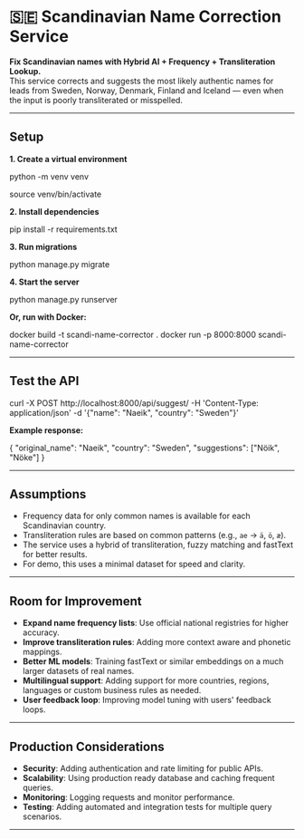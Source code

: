 # 🇸🇪 Scandinavian Name Correction Service

**Fix Scandinavian names with Hybrid AI + Frequency + Transliteration Lookup.**  
This service corrects and suggests the most likely authentic names for leads from Sweden, Norway, Denmark, Finland and Iceland — even when the input is poorly transliterated or misspelled.

---

## Setup

**1. Create a virtual environment**

python -m venv venv

source venv/bin/activate

**2. Install dependencies**

pip install -r requirements.txt

**3. Run migrations**

python manage.py migrate

**4. Start the server**

python manage.py runserver

**Or, run with Docker:**

docker build -t scandi-name-corrector .
docker run -p 8000:8000 scandi-name-corrector

---

## Test the API

curl -X POST http://localhost:8000/api/suggest/
-H 'Content-Type: application/json'
-d '{"name": "Naeik", "country": "Sweden"}'

**Example response:**

{
"original_name": "Naeik",
"country": "Sweden",
"suggestions": ["Nöik", "Nöke"]
}

---

## Assumptions

- Frequency data for only common names is available for each Scandinavian country.
- Transliteration rules are based on common patterns (e.g., `ae` → `ä`, `ö`, `æ`).
- The service uses a hybrid of transliteration, fuzzy matching and fastText for better results.
- For demo, this uses a minimal dataset for speed and clarity.

---

## Room for Improvement

- **Expand name frequency lists**: Use official national registries for higher accuracy.
- **Improve transliteration rules**: Adding more context aware and phonetic mappings.
- **Better ML models**: Training fastText or similar embeddings on a much larger datasets of real names.
- **Multilingual support**: Adding support for more countries, regions, languages or custom business rules as needed.
- **User feedback loop**: Improving model tuning with users' feedback loops.

---

## Production Considerations

- **Security**: Adding authentication and rate limiting for public APIs.
- **Scalability**: Using production ready database and caching frequent queries.
- **Monitoring**: Logging requests and monitor performance.
- **Testing**: Adding automated and integration tests for multiple query scenarios.

---
